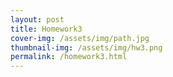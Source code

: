 ```yaml
---
layout: post
title: Homework3
cover-img: /assets/img/path.jpg
thumbnail-img: /assets/img/hw3.png
permalink: /homework3.html
---
```

